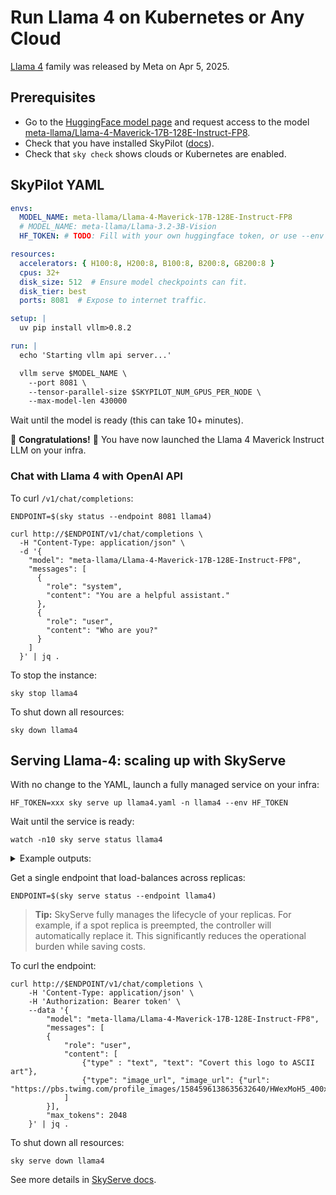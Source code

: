 
<!-- $REMOVE -->
# Run Llama 4 on Kubernetes or Any Cloud
<!-- $END_REMOVE -->
<!-- $UNCOMMENT# Llama 4 -->


[Llama 4](https://ai.meta.com/blog/llama-4-multimodal-intelligence/) family was released by Meta on Apr 5, 2025.


## Prerequisites

- Go to the [HuggingFace model page](https://huggingface.co/meta-llama/) and request access to the model [meta-llama/Llama-4-Maverick-17B-128E-Instruct-FP8](https://huggingface.co/meta-llama/Llama-4-Maverick-17B-128E-Instruct-FP8).
- Check that you have installed SkyPilot ([docs](https://docs.skypilot.co/en/latest/getting-started/installation.html)).
- Check that `sky check` shows clouds or Kubernetes are enabled.

## SkyPilot YAML

```yaml
envs:
  MODEL_NAME: meta-llama/Llama-4-Maverick-17B-128E-Instruct-FP8
  # MODEL_NAME: meta-llama/Llama-3.2-3B-Vision
  HF_TOKEN: # TODO: Fill with your own huggingface token, or use --env to pass.

resources:
  accelerators: { H100:8, H200:8, B100:8, B200:8, GB200:8 }
  cpus: 32+
  disk_size: 512  # Ensure model checkpoints can fit.
  disk_tier: best
  ports: 8081  # Expose to internet traffic.

setup: |
  uv pip install vllm>0.8.2

run: |
  echo 'Starting vllm api server...'

  vllm serve $MODEL_NAME \
    --port 8081 \
    --tensor-parallel-size $SKYPILOT_NUM_GPUS_PER_NODE \
    --max-model-len 430000

```

Wait until the model is ready (this can take 10+ minutes).

🎉 **Congratulations!** 🎉 You have now launched the Llama 4 Maverick Instruct LLM on your infra.

### Chat with Llama 4 with OpenAI API

To curl `/v1/chat/completions`:
```console
ENDPOINT=$(sky status --endpoint 8081 llama4)

curl http://$ENDPOINT/v1/chat/completions \
  -H "Content-Type: application/json" \
  -d '{
    "model": "meta-llama/Llama-4-Maverick-17B-128E-Instruct-FP8",
    "messages": [
      {
        "role": "system",
        "content": "You are a helpful assistant."
      },
      {
        "role": "user",
        "content": "Who are you?"
      }
    ]
  }' | jq .
```

To stop the instance:
```console
sky stop llama4
```

To shut down all resources:
```console
sky down llama4
```

## Serving Llama-4: scaling up with SkyServe


With no change to the YAML, launch a fully managed service on your infra:
```console
HF_TOKEN=xxx sky serve up llama4.yaml -n llama4 --env HF_TOKEN
```

Wait until the service is ready:
```console
watch -n10 sky serve status llama4
```

<details>
<summary>Example outputs:</summary>

```console
Services
NAME   VERSION  UPTIME  STATUS  REPLICAS  ENDPOINT
llama4 1        35s     READY   2/2       xx.yy.zz.100:30001

Service Replicas
SERVICE_NAME  ID  VERSION  IP            LAUNCHED     RESOURCES                  STATUS  REGION
llama4        1   1        xx.yy.zz.121  18 mins ago  1x GCP([Spot]{'H100': 8})  READY   us-east4
llama4        2   1        xx.yy.zz.245  18 mins ago  1x GCP([Spot]{'H100': 8})  READY   us-east4
```
</details>


Get a single endpoint that load-balances across replicas:
```console
ENDPOINT=$(sky serve status --endpoint llama4)
```

> **Tip:** SkyServe fully manages the lifecycle of your replicas. For example, if a spot replica is preempted, the controller will automatically replace it. This significantly reduces the operational burden while saving costs.

To curl the endpoint:
```console
curl http://$ENDPOINT/v1/chat/completions \
    -H 'Content-Type: application/json' \
    -H 'Authorization: Bearer token' \
    --data '{
        "model": "meta-llama/Llama-4-Maverick-17B-128E-Instruct-FP8",
        "messages": [
        {
            "role": "user",
            "content": [
                {"type" : "text", "text": "Covert this logo to ASCII art"},
                {"type": "image_url", "image_url": {"url": "https://pbs.twimg.com/profile_images/1584596138635632640/HWexMoH5_400x400.jpg"}}
            ]
        }],
        "max_tokens": 2048
    }' | jq .
```

To shut down all resources:
```console
sky serve down llama4
```

See more details in [SkyServe docs](https://docs.skypilot.co/en/latest/serving/sky-serve.html).


